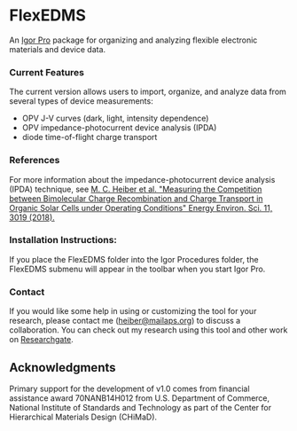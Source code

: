 <!---
# Copyright (c) 2017-2019 Michael C. Heiber
# This source file is part of the FlexEDMS project, which is subject to the MIT License.
# For more information, see the LICENSE file that accompanies this software.
# The FlexEDMS project can be found on Github at https://github.com/MikeHeiber/FlexEDMS
--->


# FlexEDMS

An [Igor Pro](https://www.wavemetrics.com/) package for organizing and analyzing flexible electronic materials and device data.

### Current Features

The current version allows users to import, organize, and analyze data from several types of device measurements:
- OPV J-V curves (dark, light, intensity dependence)
- OPV impedance-photocurrent device analysis (IPDA)
- diode time-of-flight charge transport

### References

For more information about the impedance-photocurrent device analysis (IPDA) technique, see
[M. C. Heiber et al. "Measuring the Competition between Bimolecular Charge Recombination and Charge Transport in Organic Solar Cells under Operating Conditions" Energy Environ. Sci. 11, 3019 (2018).](https://www.researchgate.net/publication/326606809_Measuring_the_Competition_between_Bimolecular_Charge_Recombination_and_Charge_Transport_in_Organic_Solar_Cells_under_Operating_Conditions)

### Installation Instructions:

If you place the FlexEDMS folder into the Igor Procedures folder, the FlexEDMS submenu will appear in the toolbar when you start Igor Pro.

### Contact

If you would like some help in using or customizing the tool for your research, please contact me (heiber@mailaps.org) to discuss a collaboration. 
You can check out my research using this tool and other work on [Researchgate](https://www.researchgate.net/profile/Michael_Heiber).

## Acknowledgments

Primary support for the development of v1.0 comes from financial assistance award 70NANB14H012 from U.S. Department of Commerce, National Institute of Standards and Technology as part of the Center for Hierarchical Materials Design (CHiMaD).